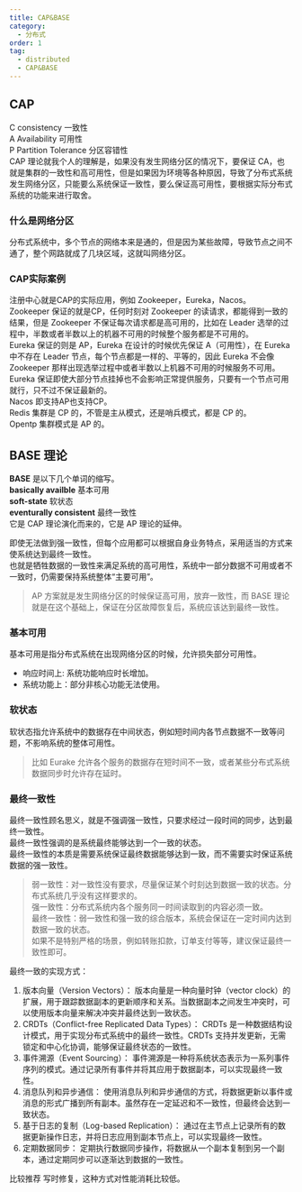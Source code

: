 ```yaml
---
title: CAP&BASE
category:
  - 分布式
order: 1
tag:
  - distributed
  - CAP&BASE
---
```


## CAP
C consistency 一致性  
A Availability 可用性  
P Partition Tolerance 分区容错性  
CAP 理论就我个人的理解是，如果没有发生网络分区的情况下，要保证 CA，也就是集群的一致性和高可用性，但是如果因为环境等各种原因，导致了分布式系统发生网络分区，只能要么系统保证一致性，要么保证高可用性，要根据实际分布式系统的功能来进行取舍。    

### 什么是网络分区
分布式系统中，多个节点的网络本来是通的，但是因为某些故障，导致节点之间不通了，整个网路就成了几块区域，这就叫网络分区。

### CAP实际案例
注册中心就是CAP的实际应用，例如 Zookeeper，Eureka，Nacos。   
Zookeeper 保证的就是CP，任何时刻对 Zookeeper 的读请求，都能得到一致的结果，但是 Zookeeper 不保证每次请求都是高可用的，比如在 Leader 选举的过程中，半数或者半数以上的机器不可用的时候整个服务都是不可用的。  
Eureka 保证的则是 AP，Eureka 在设计的时候优先保证 A（可用性），在 Eureka 中不存在 Leader 节点，每个节点都是一样的、平等的，因此 Eureka 不会像 Zookeeper 那样出现选举过程中或者半数以上机器不可用的时候服务不可用。  
Eureka 保证即使大部分节点挂掉也不会影响正常提供服务，只要有一个节点可用就行，只不过不保证最新的。  
Nacos 即支持AP也支持CP。  
Redis 集群是 CP 的，不管是主从模式，还是哨兵模式，都是 CP 的。  
Opentp 集群模式是 AP 的。

## BASE 理论
**BASE** 是以下几个单词的缩写。  
**basically availble** 基本可用  
**soft-state** 软状态  
**eventurally consistent** 最终一致性  
它是 CAP 理论演化而来的，它是 AP 理论的延伸。

即使无法做到强一致性，但每个应用都可以根据自身业务特点，采用适当的方式来使系统达到最终一致性。  
也就是牺牲数据的一致性来满足系统的高可用性，系统中一部分数据不可用或者不一致时，仍需要保持系统整体“主要可用”。  
> AP 方案就是发生网络分区的时候保证高可用，放弃一致性，而 BASE 理论就是在这个基础上，保证在分区故障恢复后，系统应该达到最终一致性。

### 基本可用
基本可用是指分布式系统在出现网络分区的时候，允许损失部分可用性。  
- 响应时间上: 系统功能响应时长增加。
- 系统功能上：部分非核心功能无法使用。

### 软状态
软状态指允许系统中的数据存在中间状态，例如短时间内各节点数据不一致等问题，不影响系统的整体可用性。
> 比如 Eurake 允许各个服务的数据存在短时间不一致，或者某些分布式系统数据同步时允许存在延时。

### 最终一致性
最终一致性顾名思义，就是不强调强一致性，只要求经过一段时间的同步，达到最终一致性。  
最终一致性强调的是系统最终能够达到一个一致的状态。  
最终一致性的本质是需要系统保证最终数据能够达到一致，而不需要实时保证系统数据的强一致性。  
> 弱一致性：对一致性没有要求，尽量保证某个时刻达到数据一致的状态。分布式系统几乎没有这样要求的。   
> 强一致性：分布式系统内各个服务同一时间读取到的内容必须一致。  
> 最终一致性：弱一致性和强一致的综合版本，系统会保证在一定时间内达到数据一致的状态。  
> 如果不是特别严格的场景，例如转账扣款，订单支付等等，建议保证最终一致性即可。


最终一致的实现方式：  
1. 版本向量（Version Vectors）：
版本向量是一种向量时钟（vector clock）的扩展，用于跟踪数据副本的更新顺序和关系。当数据副本之间发生冲突时，可以使用版本向量来解决冲突并最终达到一致状态。
2. CRDTs（Conflict-free Replicated Data Types）：
CRDTs 是一种数据结构设计模式，用于实现分布式系统中的最终一致性。CRDTs 支持并发更新，无需锁定和中心化协调，能够保证最终状态的一致性。
3. 事件溯源（Event Sourcing）：
事件溯源是一种将系统状态表示为一系列事件序列的模式。通过记录所有事件并将其应用于数据副本，可以实现最终一致性。
4. 消息队列和异步通信：
使用消息队列和异步通信的方式，将数据更新以事件或消息的形式广播到所有副本。虽然存在一定延迟和不一致性，但最终会达到一致状态。
5. 基于日志的复制（Log-based Replication）：
通过在主节点上记录所有的数据更新操作日志，并将日志应用到副本节点上，可以实现最终一致性。
6. 定期数据同步：
定期执行数据同步操作，将数据从一个副本复制到另一个副本，通过定期同步可以逐渐达到数据的一致性。

比较推荐 写时修复，这种方式对性能消耗比较低。




